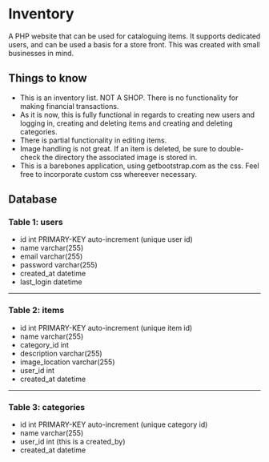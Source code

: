 # Inventory
A PHP website that can be used for cataloguing items. It supports dedicated users, and can be used a basis for a store front. This was created with small businesses in mind.

## Things to know
- This is an inventory list. NOT A SHOP. There is no functionality for making financial transactions.
- As it is now, this is fully functional in regards to creating new users and logging in, creating and deleting items and creating and deleting categories.
- There is partial functionality in editing items.
- Image handling is not great. If an item is deleted, be sure to double-check the directory the associated image is stored in.
- This is a barebones application, using getbootstrap.com as the css. Feel free to incorporate custom css whereever necessary.

Database
-------------------------
### Table 1: users
- id int PRIMARY-KEY auto-increment (unique user id)
- name varchar(255)
- email varchar(255)
- password varchar(255)
- created_at datetime
- last_login datetime
-----

### Table 2: items
- id int PRIMARY-KEY auto-increment (unique item id)
- name varchar(255)
- category_id int
- description varchar(255)
- image_location varchar(255)
- user_id int
- created_at datetime
-----

### Table 3: categories
- id int PRIMARY-KEY auto-increment (unique category id)
- name varchar(255)
- user_id int (this is a created_by)
- created_at datetime
